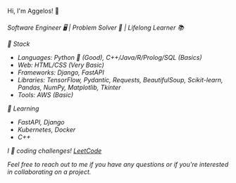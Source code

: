 
Hi, I'm Aggelos! 👋
<h6>
Software Engineer 🖥️ | Problem Solver 🧩 | Lifelong Learner 📚


 🔧 Stack
  - *Languages*: Python 🐍 (Good), C++/Java/R/Prolog/SQL (Basics)
  - *Web*: HTML/CSS (Very Basic)
  - *Frameworks*: Django, FastAPI
  - *Libraries*: TensorFlow, Pydantic, Requests, BeautifulSoup, Scikit-learn, Pandas, NumPy, Matplotlib, Tkinter
  - *Tools*: AWS (Basic)
  
 🌱 Learning
  - FastAPI, Django
  - Kubernetes, Docker
  - C++

I 💙 coding challenges! [LeetCode](https://leetcode.com/papaggalos/)

Feel free to reach out to me if you have any questions or if you're interested in collaborating on a project.
</h6>
